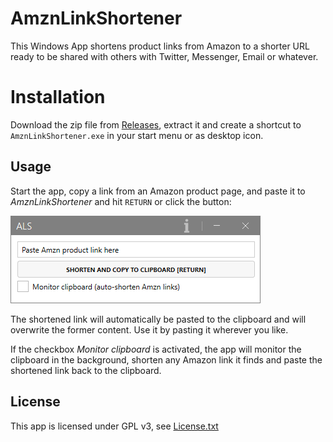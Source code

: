 ﻿# AmznLinkShortener

This Windows App shortens product links from Amazon to a shorter URL ready to be shared with others with Twitter, Messenger, Email or whatever.

# Installation

Download the zip file from [Releases](https://github.com/elpatron68/AmznLinkShortener/releases/latest), extract it and create a shortcut to `AmznLinkShortener.exe` in your start menu or as desktop icon.

## Usage

Start the app, copy a link from an Amazon product page, and paste it to *AmznLinkShortener* and hit `RETURN` or click the button:

![Animated GIF showing usage](usage.gif)

The shortened link will automatically be pasted to the clipboard and will overwrite the former content. Use it by pasting it wherever you like.

If the checkbox *Monitor clipboard* is activated, the app will monitor the clipboard in the background, shorten any Amazon link it finds and paste the shortened link back to the clipboard.

## License

This app is licensed under GPL v3, see [License.txt](License.txt)